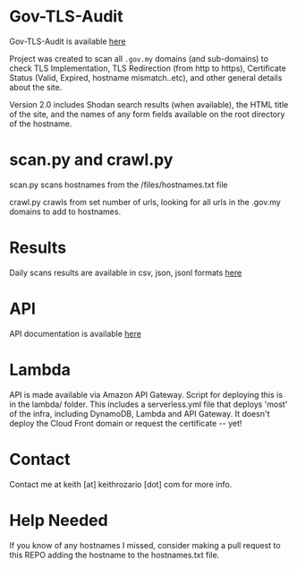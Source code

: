 # Gov-TLS-Audit

Gov-TLS-Audit is available [here](https://gov-tls-audit.sayakenahack.com)

Project was created to scan all `.gov.my` domains (and sub-domains) to check TLS Implementation, TLS Redirection (from http to https), Certificate Status (Valid, Expired, hostname mismatch..etc), and other general details about the site.

Version 2.0 includes Shodan search results (when available), the HTML title of the site, and the names of any form fields available on the root directory of the hostname.

# scan.py and crawl.py

scan.py scans hostnames from the /files/hostnames.txt file

crawl.py crawls from set number of urls, looking for all urls in the .gov.my domains to add to hostnames.

# Results

Daily scans results are available in csv, json, jsonl formats [here](https://gov-tls-audit.sayakenahack.com/files.html)

# API

API documentation is available [here](https://gov-tls-audit.sayakenahack.com/docs/index.html)

# Lambda

API is made available via Amazon API Gateway. Script for deploying this is in the lambda/ folder. This includes a serverless.yml file that deploys 'most' of the infra, including DynamoDB, Lambda and API Gateway. It doesn't deploy the Cloud Front domain or request the certificate -- yet!

# Contact

Contact me at keith [at] keithrozario [dot] com for more info.

# Help Needed

If you know of any hostnames I missed, consider making a pull request to this REPO adding the hostname to the hostnames.txt file.
